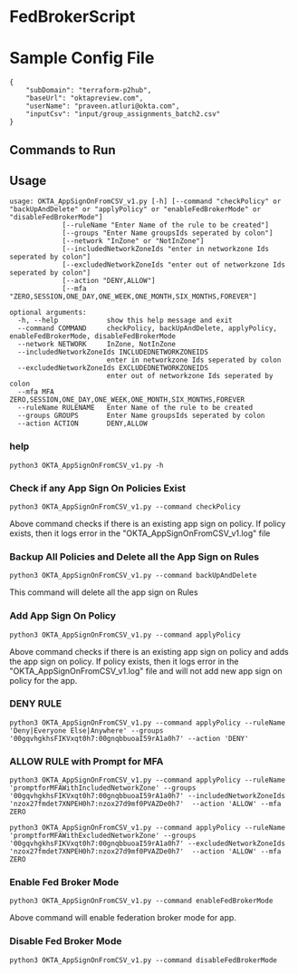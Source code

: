# FedBrokerScript

# Sample Config File
```
{
    "subDomain": "terraform-p2hub",
    "baseUrl": "oktapreview.com",
    "userName": "praveen.atluri@okta.com",
    "inputCsv": "input/group_assignments_batch2.csv"
}
```

## Commands to Run

## Usage

```
usage: OKTA_AppSignOnFromCSV_v1.py [-h] [--command "checkPolicy" or "backUpAndDelete" or "applyPolicy" or "enableFedBrokerMode" or "disableFedBrokerMode"] 
             [--ruleName "Enter Name of the rule to be created"] 
             [--groups "Enter Name groupsIds seperated by colon"] 
             [--network "InZone" or "NotInZone"] 
             [--includedNetworkZoneIds "enter in networkzone Ids seperated by colon"] 
             [--excludedNetworkZoneIds "enter out of networkzone Ids seperated by colon"] 
             [--action "DENY,ALLOW"] 
             [--mfa "ZERO,SESSION,ONE_DAY,ONE_WEEK,ONE_MONTH,SIX_MONTHS,FOREVER"]

optional arguments:
  -h, --help            show this help message and exit
  --command COMMAND     checkPolicy, backUpAndDelete, applyPolicy,  enableFedBrokerMode, disableFedBrokerMode 
  --network NETWORK     InZone, NotInZone
  --includedNetworkZoneIds INCLUDEDNETWORKZONEIDS
                        enter in networkzone Ids seperated by colon
  --excludedNetworkZoneIds EXCLUDEDNETWORKZONEIDS
                        enter out of networkzone Ids seperated by colon
  --mfa MFA             ZERO,SESSION,ONE_DAY,ONE_WEEK,ONE_MONTH,SIX_MONTHS,FOREVER
  --ruleName RULENAME   Enter Name of the rule to be created
  --groups GROUPS       Enter Name groupsIds seperated by colon
  --action ACTION       DENY,ALLOW
```
             
### help
```
python3 OKTA_AppSignOnFromCSV_v1.py -h
```

### Check if any App Sign On Policies Exist
```
python3 OKTA_AppSignOnFromCSV_v1.py --command checkPolicy
```

Above command checks if there is an existing app sign on policy. If policy exists, then it logs error in the "OKTA_AppSignOnFromCSV_v1.log" file

### Backup All Policies and Delete all the App Sign on Rules
```
python3 OKTA_AppSignOnFromCSV_v1.py --command backUpAndDelete
```

This command will delete all the app sign on Rules

### Add App Sign On Policy
```
python3 OKTA_AppSignOnFromCSV_v1.py --command applyPolicy
```

Above command checks if there is an existing app sign on policy and adds the app sign on policy. If policy exists, then it logs error in the "OKTA_AppSignOnFromCSV_v1.log" file and will not add new app sign on policy for the app.

### DENY RULE
```
python3 OKTA_AppSignOnFromCSV_v1.py --command applyPolicy --ruleName 'Deny|Everyone Else|Anywhere' --groups '00gqvhgkhsFIKVxqt0h7:00gnqbbuoaI59rA1a0h7' --action 'DENY'
```

### ALLOW RULE with Prompt for MFA

```
python3 OKTA_AppSignOnFromCSV_v1.py --command applyPolicy --ruleName 'promptforMFAWithIncludedNetworkZone' --groups '00gqvhgkhsFIKVxqt0h7:00gnqbbuoaI59rA1a0h7' --includedNetworkZoneIds 'nzox27fmdet7XNPEH0h7:nzox27d9mf0PVAZDe0h7'  --action 'ALLOW' --mfa ZERO
```

```
python3 OKTA_AppSignOnFromCSV_v1.py --command applyPolicy --ruleName 'promptforMFAWithExcludedNetworkZone' --groups '00gqvhgkhsFIKVxqt0h7:00gnqbbuoaI59rA1a0h7' --excludedNetworkZoneIds 'nzox27fmdet7XNPEH0h7:nzox27d9mf0PVAZDe0h7'  --action 'ALLOW' --mfa ZERO
```

### Enable Fed Broker Mode
```
python3 OKTA_AppSignOnFromCSV_v1.py --command enableFedBrokerMode
```

Above command will enable federation broker mode for app.

### Disable Fed Broker Mode
```
python3 OKTA_AppSignOnFromCSV_v1.py --command disableFedBrokerMode
```
